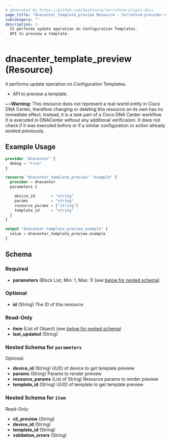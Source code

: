 ```yaml
---
# generated by https://github.com/hashicorp/terraform-plugin-docs
page_title: "dnacenter_template_preview Resource - terraform-provider-dnacenter"
subcategory: ""
description: |-
  It performs update operation on Configuration Templates.
  API to preview a template.
---
```


# dnacenter_template_preview (Resource)

It performs update operation on Configuration Templates.

- API to preview a template.

~>**Warning:**
This resource does not represent a real-world entity in Cisco DNA Center, therefore changing or deleting this resource on its own has no immediate effect.
Instead, it is a task part of a Cisco DNA Center workflow. It is executed in DNACenter without any additional verification. It does not check if it was executed before or if a similar configuration or action already existed previously.

## Example Usage

```terraform
provider "dnacenter" {
  debug = "true"
}

resource "dnacenter_template_preview" "example" {
  provider = dnacenter
  parameters {

    device_id       = "string"
    params          = "string"
    resource_params = ["string"]
    template_id     = "string"
  }
}

output "dnacenter_template_preview_example" {
  value = dnacenter_template_preview.example
}
```

<!-- schema generated by tfplugindocs -->
## Schema

### Required

- **parameters** (Block List, Min: 1, Max: 1) (see [below for nested schema](#nestedblock--parameters))

### Optional

- **id** (String) The ID of this resource.

### Read-Only

- **item** (List of Object) (see [below for nested schema](#nestedatt--item))
- **last_updated** (String)

<a id="nestedblock--parameters"></a>
### Nested Schema for `parameters`

Optional:

- **device_id** (String) UUID of device to get template preview
- **params** (String) Params to render preview
- **resource_params** (List of String) Resource params to render preview
- **template_id** (String) UUID of template to get template preview


<a id="nestedatt--item"></a>
### Nested Schema for `item`

Read-Only:

- **cli_preview** (String)
- **device_id** (String)
- **template_id** (String)
- **validation_errors** (String)



